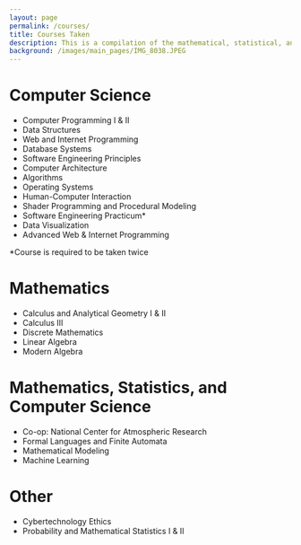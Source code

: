 ```yaml
---
layout: page
permalink: /courses/
title: Courses Taken
description: This is a compilation of the mathematical, statistical, and computer science courses I have taken at the University of Wisconsin-Stout.
background: /images/main_pages/IMG_8038.JPEG
---
```

# Computer Science

<ul>
  <li>Computer Programming I & II</li>
  <li>Data Structures</li>
  <li>Web and Internet Programming</li>
  <li>Database Systems</li>
  <li>Software Engineering Principles</li>
  <li>Computer Architecture</li>
  <li>Algorithms</li>
  <li>Operating Systems</li>
  <li>Human-Computer Interaction</li>
  <li>Shader Programming and Procedural Modeling</li>
  <li>Software Engineering Practicum*</li>
  <li>Data Visualization</li>
  <li>Advanced Web & Internet Programming</li>
</ul>

*Course is required to be taken twice

# Mathematics

<ul>
  <li>Calculus and Analytical Geometry I & II</li>
  <li>Calculus III</li>
  <li>Discrete Mathematics</li>
  <li>Linear Algebra</li>
  <li>Modern Algebra</li>
</ul>

# Mathematics, Statistics, and Computer Science

<ul>
  <li>Co-op: National Center for Atmospheric Research</li>
  <li>Formal Languages and Finite Automata</li>
  <li>Mathematical Modeling</li>
  <li>Machine Learning</li>
</ul>

# Other

<ul>
  <li>Cybertechnology Ethics</li>
  <li>Probability and Mathematical Statistics I & II</li>
</ul>